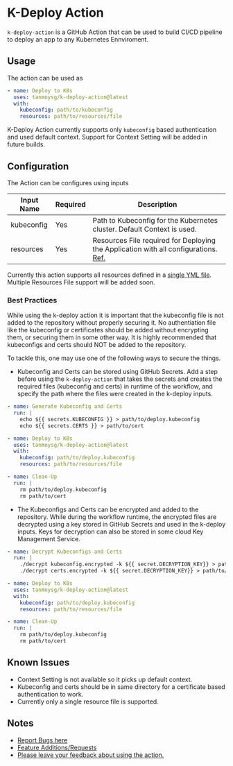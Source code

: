 # K-Deploy Action

`k-deploy-action` is a GitHub Action that can be used to build CI/CD pipeline to deploy an app to any Kubernetes Ennviroment.

## Usage

The action can be used as

```yaml
- name: Deploy to K8s
  uses: tanmoysg/k-deploy-action@latest
  with:
    kubeconfig: path/to/kubeconfig
    resources: path/to/resources/file
```

K-Deploy Action currently supports only `kubeconfig` based authentication and used default context. Support for Context Setting will be added in future builds. 

## Configuration

The Action can be configures using inputs

| Input Name | Required | Description |
| ---------- | -------- | ----------- |
| kubeconfig | Yes      | Path to Kubeconfig for the Kubernetes cluster. Default Context is used. |
| resources  | Yes      | Resources File required for Deploying the Application with all configurations. [Ref.](https://kubernetes.io/docs/concepts/cluster-administration/manage-deployment/) |

Currently this action supports all resources defined in a [single YML file](https://kubernetes.io/docs/concepts/cluster-administration/manage-deployment/). Multiple Resources File support will be added soon.

### Best Practices

While using the k-deploy action it is important that the kubeconfig file is not added to the repository without properly securing it. No authentiation file like the kubeconfig or certificates should be added without encrypting them, or securing them in some other way. It is highly recommended that kubeconfigs and certs should NOT be added to the repository. 

To tackle this, one may use one of the following ways to secure the things.

- Kubeconfig and Certs can be stored using GitHub Secrets. Add a step before using the `k-deploy-action` that takes the secrets and creates the required files (kubeconfig and certs) in runtime of the workflow, and specify the path where the files were created in the k-deploy inputs.

```yml
- name: Generate Kubeconfig and Certs
  run: |
    echo ${{ secrets.KUBECONFIG }} > path/to/deploy.kubeconfig
    echo ${{ secrets.CERTS }} > path/to/cert

- name: Deploy to K8s
  uses: tanmoysg/k-deploy-action@latest
  with:
    kubeconfig: path/to/deploy.kubeconfig
    resources: path/to/resources/file

- name: Clean-Up
  run: |
    rm path/to/deploy.kubeconfig
    rm path/to/cert
```

- The Kubeconfigs and Certs can be encrypted and added to the repository. While during the workflow runtime, the encrypted files are decrypted using a key stored in GitHub Secrets and used in the k-deploy inputs. Keys for decryption can also be stored in some cloud Key Management Service.

```yml
- name: Decrypt Kubeconfigs and Certs
  run: |
    ./decrypt kubeconfig.encrypted -k ${{ secret.DECRYPTION_KEY}} > path/to/deploy.kubeconfig
    ./decrypt certs.encrypted -k ${{ secret.DECRYPTION_KEY}} > path/to/cert

- name: Deploy to K8s
  uses: tanmoysg/k-deploy-action@latest
  with:
    kubeconfig: path/to/deploy.kubeconfig
    resources: path/to/resources/file

- name: Clean-Up
  run: |
    rm path/to/deploy.kubeconfig
    rm path/to/cert
```

## Known Issues

- Context Setting is not available so it picks up default context.
- Kubeconfig and certs should be in same directory for a certificate based authentication to work.
- Currently only a single resource file is supported.

## Notes

- [Report Bugs here](https://github.com/TanmoySG/k-deploy-action/issues/new?assignees=&labels=bug&template=bug_report.md&title=%5BBug+Fix%5D)
- [Feature Additions/Requests](https://github.com/TanmoySG/k-deploy-action/issues/new?assignees=TanmoySG&labels=enhancement&template=feature-development.md&title=%5BFeature%5D)
- [Please leave your feedback about using the action.](https://github.com/TanmoySG/k-deploy-action/issues/new?assignees=&labels=&template=feedback.md&title=%5BFeedback%5D)
